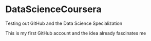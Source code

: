 # DataScienceCoursera
Testing out GitHub and the Data Science Specialization

This is my first GitHub account and the idea already fascinates me
